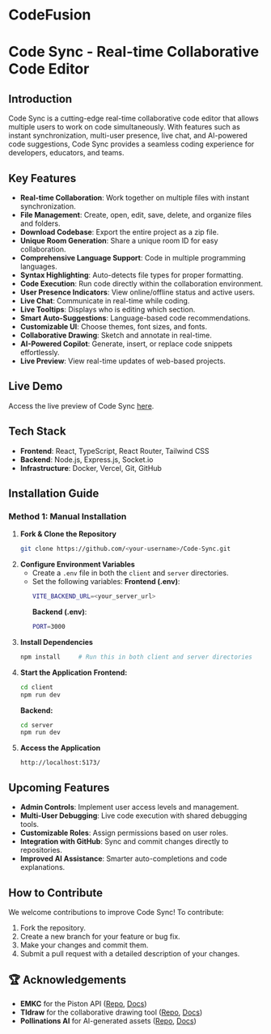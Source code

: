 # CodeFusion
# Code Sync - Real-time Collaborative Code Editor

## Introduction
Code Sync is a cutting-edge real-time collaborative code editor that allows multiple users to work on code simultaneously. With features such as instant synchronization, multi-user presence, live chat, and AI-powered code suggestions, Code Sync provides a seamless coding experience for developers, educators, and teams.

## Key Features
- **Real-time Collaboration**: Work together on multiple files with instant synchronization.
- **File Management**: Create, open, edit, save, delete, and organize files and folders.
- **Download Codebase**: Export the entire project as a zip file.
- **Unique Room Generation**: Share a unique room ID for easy collaboration.
- **Comprehensive Language Support**: Code in multiple programming languages.
- **Syntax Highlighting**: Auto-detects file types for proper formatting.
- **Code Execution**: Run code directly within the collaboration environment.
- **User Presence Indicators**: View online/offline status and active users.
- **Live Chat**: Communicate in real-time while coding.
- **Live Tooltips**: Displays who is editing which section.
- **Smart Auto-Suggestions**: Language-based code recommendations.
- **Customizable UI**: Choose themes, font sizes, and fonts.
- **Collaborative Drawing**: Sketch and annotate in real-time.
- **AI-Powered Copilot**: Generate, insert, or replace code snippets effortlessly.
- **Live Preview**: View real-time updates of web-based projects.

## Live Demo
Access the live preview of Code Sync [here](#).

## Tech Stack
- **Frontend**: React, TypeScript, React Router, Tailwind CSS
- **Backend**: Node.js, Express.js, Socket.io
- **Infrastructure**: Docker, Vercel, Git, GitHub

## Installation Guide
### **Method 1: Manual Installation**
1. **Fork & Clone the Repository**
   ```sh
   git clone https://github.com/<your-username>/Code-Sync.git
   ```
2. **Configure Environment Variables**
   - Create a `.env` file in both the `client` and `server` directories.
   - Set the following variables:
     **Frontend (.env)**:
     ```sh
     VITE_BACKEND_URL=<your_server_url>
     ```
     **Backend (.env)**:
     ```sh
     PORT=3000
     ```
3. **Install Dependencies**
   ```sh
   npm install     # Run this in both client and server directories
   ```
4. **Start the Application**
   **Frontend:**
   ```sh
   cd client
   npm run dev
   ```
   **Backend:**
   ```sh
   cd server
   npm run dev
   ```
5. **Access the Application**
   ```
   http://localhost:5173/
   ```

## Upcoming Features
- **Admin Controls**: Implement user access levels and management.
- **Multi-User Debugging**: Live code execution with shared debugging tools.
- **Customizable Roles**: Assign permissions based on user roles.
- **Integration with GitHub**: Sync and commit changes directly to repositories.
- **Improved AI Assistance**: Smarter auto-completions and code explanations.

## How to Contribute
We welcome contributions to improve Code Sync! To contribute:
1. Fork the repository.
2. Create a new branch for your feature or bug fix.
3. Make your changes and commit them.
4. Submit a pull request with a detailed description of your changes.

## 🏆 Acknowledgements
- **EMKC** for the Piston API ([Repo](https://github.com/engineer-man/piston), [Docs](https://github.com/engineer-man/piston#readme))
- **Tldraw** for the collaborative drawing tool ([Repo](https://github.com/tldraw/tldraw), [Docs](https://docs.tldraw.com/))
- **Pollinations AI** for AI-generated assets ([Repo](https://github.com/pollinations), [Docs](https://pollinations.ai/))
